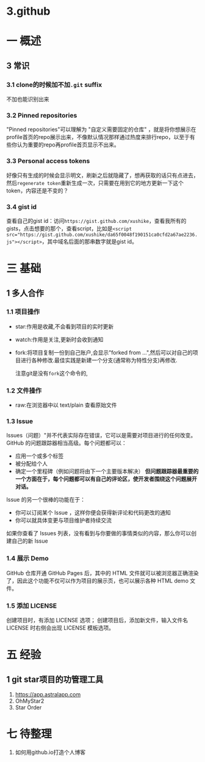 # 3.github
# 一 概述
## 3 常识
### 3.1 clone的时候加不加`.git` suffix
不加也能识别出来

### 3.2 Pinned repositories
"Pinned repositories"可以理解为 "自定义需要固定的仓库" ，就是将你想展示在profile首页的repo展示出来，不像默认情况那样通过热度来排行repo，以至于有些你认为重要的repo再profile首页显示不出来。

### 3.3 Personal access tokens
好像只有生成的时候会显示明文，刷新之后就隐藏了，想再获取的话只有点进去，然后`regenerate token`重新生成一次，只需要在用到它的地方更新一下这个token，内容还是不变的？

### 3.4 gist id
查看自己的gist id：访问`https://gist.github.com/xushike`，查看我所有的gists，点击想要的那个，查看script，比如是`<script src="https://gist.github.com/xushike/da65f0048f190151ca0cfd2a67ae2236.js"></script>`，其中域名后面的那串数字就是gist id。


# 三 基础
## 1 多人合作
### 1.1 项目操作
- star:作用是收藏,不会看到项目的实时更新
- watch:作用是关注,更新时会收到通知
- fork:将项目复制一份到自己账户,会显示"forked from ...",然后可以对自己的项目进行各种修改.最佳实践是新建一个分支(通常称为特性分支)再修改.

    注意git是没有`fork`这个命令的,

### 1.2 文件操作
- raw:在浏览器中以 text/plain 查看原始文件

### 1.3 Issue
Issues（问题）"并不代表实际存在错误，它可以是需要对项目进行的任何改变。GitHub 的问题跟踪器相当高级。每个问题都可以：
- 应用一个或多个标签
- 被分配给个人
- 确定一个里程碑（例如问题将由下一个主要版本解决）
**但问题跟踪器最重要的一个方面在于，每个问题都可以有自己的评论区，使开发者围绕这个问题展开对话。**

Issue 的另一个很棒的功能在于：
- 你可以订阅某个 Issue ，这样你便会获得新评论和代码更改的通知
- 你可以就具体变更与项目维护者持续交流

如果你查看了 Issues 列表，没有看到与你要做的事情类似的内容，那么你可以创建自己的新 Issue

### 1.4 展示 Demo
GitHub 仓库开通 GitHub Pages 后，其中的 HTML 文件就可以被浏览器正确渲染了，因此这个功能不仅可以作为项目的展示页，也可以展示各种 HTML demo 文件。

### 1.5 添加 LICENSE
创建项目时，有添加 LICENSE 选项；
创建项目后，添加新文件，输入文件名 LICENSE 时右侧会出现 LICENSE 模板选项。

# 五 经验
## 1 git star项目的功管理工具
1. https://app.astralapp.com
2. OhMyStar2
3. Star Order

# 七 待整理
1. 如何用github.io打造个人博客
